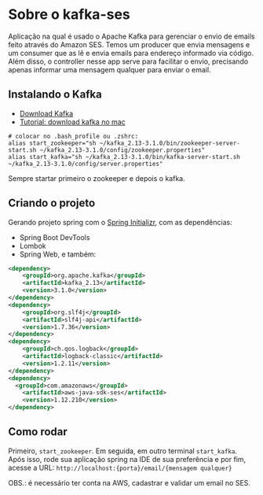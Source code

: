 # Sobre o kafka-ses
Aplicação na qual é usado o Apache Kafka para gerenciar o envio de emails feito através do Amazon SES. Temos um producer que envia mensagens e um consumer que as lê e envia emails para endereço informado via código. Além disso, o controller nesse app serve para facilitar o envio, precisando apenas informar uma mensagem qualquer para enviar o email.

## Instalando o Kafka
- [Download Kafka](https://kafka.apache.org/downloads)
- [Tutorial: download kafka no mac](https://www.tutorialkart.com/apache-kafka/install-apache-kafka-on-mac/)
```shell
# colocar no .bash_profile ou .zshrc:
alias start_zookeeper="sh ~/kafka_2.13-3.1.0/bin/zookeeper-server-start.sh ~/kafka_2.13-3.1.0/config/zookeeper.properties" 
alias start_kafka="sh ~/kafka_2.13-3.1.0/bin/kafka-server-start.sh ~/kafka_2.13-3.1.0/config/server.properties"
```
Sempre startar primeiro o zookeeper e depois o kafka.

## Criando o projeto
Gerando projeto spring com o [Spring Initializr](start.spring.io), com as dependências:
- Spring Boot DevTools
- Lombok
- Spring Web, e também:
```xml 
<dependency>
	<groupId>org.apache.kafka</groupId>
	<artifactId>kafka_2.13</artifactId>
	<version>3.1.0</version>
</dependency>
<dependency>
	<groupId>org.slf4j</groupId>
	<artifactId>slf4j-api</artifactId>
	<version>1.7.36</version>
</dependency>
<dependency>
	<groupId>ch.qos.logback</groupId>
	<artifactId>logback-classic</artifactId>
	<version>1.2.11</version>
</dependency>
<dependency>
  <groupId>com.amazonaws</groupId>
	<artifactId>aws-java-sdk-ses</artifactId>
	<version>1.12.210</version>
</dependency>
```

## Como rodar
Primeiro, ```start_zookeeper```. Em seguida, em outro terminal ```start_kafka```. Após isso, rode sua aplicação spring na IDE de sua preferência e por fim, acesse a URL: ```http://localhost:{porta}/email/{mensagem qualquer}```
<p>OBS.: é necessário ter conta na AWS, cadastrar e validar um email no SES.</p>
